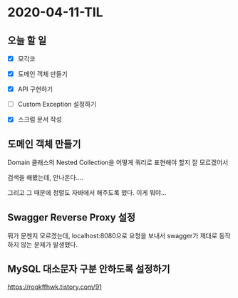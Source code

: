 # 2020-04-11-TIL

## 오늘 할 일

- [x] 모각코
- [x] 도메인 객체 만들기
- [x] API 구현하기
- [ ] Custom Exception 설정하기

- [x] 스크럼 문서 작성

## 도메인 객체 만들기

Domain 클래스의 Nested Collection을 어떻게 쿼리로 표현해야 할지 잘 모르겠어서

검색을 해봤는데, 안나온다....

그리고 그 때문에 정렬도 자바에서 해주도록 했다. 이게 뭐야...

## Swagger Reverse Proxy 설정

뭐가 문젠지 모르겠는데, localhost:8080으로 요청을 보내서 swagger가 제대로 동작하지 않는 문제가 발생했다.

## MySQL 대소문자 구분 안하도록 설정하기

https://roqkffhwk.tistory.com/91

## 